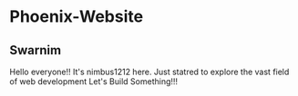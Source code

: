 # Phoenix-Website
## Swarnim
  Hello everyone!! It's nimbus1212 here.
  Just statred to explore the vast field of web development
  Let's Build Something!!!
